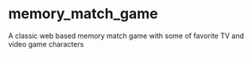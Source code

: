 # memory_match_game
A classic web based memory match game with some of favorite TV and video game characters
